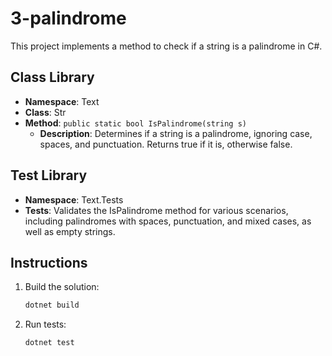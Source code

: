 # 3-palindrome

This project implements a method to check if a string is a palindrome in C#.

## Class Library

- **Namespace**: Text
- **Class**: Str
- **Method**: `public static bool IsPalindrome(string s)`
  - **Description**: Determines if a string is a palindrome, ignoring case, spaces, and punctuation. Returns true if it is, otherwise false.

## Test Library

- **Namespace**: Text.Tests
- **Tests**: Validates the IsPalindrome method for various scenarios, including palindromes with spaces, punctuation, and mixed cases, as well as empty strings.

## Instructions

1. Build the solution:
   ```bash
   dotnet build
   ```

2. Run tests:
   ```bash
   dotnet test
   ```
